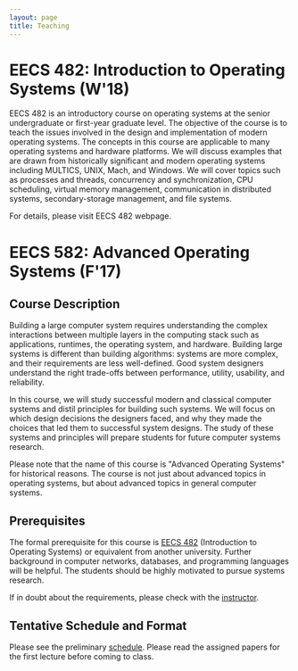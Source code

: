 ```yaml
---
layout: page
title: Teaching
---
```


# EECS 482: Introduction to Operating Systems (W'18)

EECS 482 is an introductory course on operating systems at the senior undergraduate or first-year graduate level. The objective of the course is to teach the issues involved in the design and implementation of modern operating systems. The concepts in this course are applicable to many operating systems and hardware platforms. We will discuss examples that are drawn from historically significant and modern operating systems including MULTICS, UNIX, Mach, and Windows. We will cover topics such as processes and threads, concurrency and synchronization, CPU scheduling, virtual memory management, communication in distributed systems, secondary-storage management, and file systems.

For details, please visit EECS 482 webpage.

# EECS 582: Advanced Operating Systems (F'17)

<!---
<p class="message">
<b>Preliminary schedule is <a href="https://docs.google.com/document/d/1ivyY0K5SXft3vrOkL1QTNoZJ7xTQMHC0Zp9hZpTFtpU/edit">online</a> </b>
</p>

<p class="message">
<b>Students asking about the course capacity:</b> Please enroll in the waiting list and show up to the first day of class where we'll discuss the course content in detail. This will help you understand if EECS 582 is suited for you. Note that the primary audience for this course is graduate students interested in systems research.
 </p>
-->

## Course Description

Building a large computer system requires understanding the complex interactions between multiple layers in the computing stack such as applications, runtimes, the operating system, and hardware. Building large systems is different than building algorithms: systems are more complex, and their requirements are less well-defined. Good system designers understand the right trade-offs between performance, utility, usability, and reliability. 

In this course, we will study successful modern and classical computer systems and distil principles for building such systems. We will focus on which design decisions the designers faced, and why they made the choices that led them to successful system designs. The study of these systems and principles will prepare students for future computer systems research. 

Please note that the name of this course is "Advanced Operating Systems" for historical reasons. The course is not just about advanced topics in operating systems, but about advanced topics in general computer systems.
  
## Prerequisites

The formal prerequisite for this course is [EECS 482](https://web.eecs.umich.edu/~pmchen/eecs482/) (Introduction to Operating Systems) or equivalent from another university. Further background in computer networks, databases, and programming languages will be helpful. The students should be highly motivated to pursue systems research.

 If in doubt about the requirements, please check with the <a href="mailto:barisk@umich.edu?Subject=[EECS 582]%20Question" target="_top">instructor</a>.

<!---## Format

Each week, students will be responsible for writing reviews for assigned paper readings.
  
We will conduct this course as a seminar course, where we read seminal papers about computer systems research. Everyone is expected to present a paper (~20 minutes), and lead a discussion of the designated papers. 
-->
  
## Tentative Schedule and Format

Please see the preliminary [schedule](https://docs.google.com/document/d/1ivyY0K5SXft3vrOkL1QTNoZJ7xTQMHC0Zp9hZpTFtpU/edit?usp=sharing).  Please read the assigned papers for the first lecture before coming to class.

  
<!---
During my PhD, I TAed for the following courses:

* [Programming II](http://isa.epfl.ch/imoniteur_ISAP/!itffichecours.htm?ww_i_matiere=1775702&ww_x_anneeacad=213638028&ww_i_section=945244&ww_i_niveau=6683111&ww_c_langue=en) (1<sup>st</sup> year undergraduate programming course), 2010
* [Software Engineering](http://sweng.epfl.ch/) (3<sup>rd</sup> year undergraduate software engineering course), 2011-2013
* [Principles of Computer Systems](http://pocs.epfl.ch/) (Graduate level systems course), 2014

Here are two lectures I gave on design patterns as part of the [Software Engineering](http://sweng.epfl.ch/) course at EPFL:

<a href="http://klewel.com/conferences/epfl-sweng-2011/index.php?talkID=20">Design patterns I</a>
<a href="http://klewel.com/conferences/epfl-sweng-2011/index.php?talkID=20"><img class="talkSnapshotImg" src="http://www.klewel.com/conferences/epfl-sweng-2011/21/snapshot.jpg" border="0">
</a>

<a href="http://klewel.com/conferences/epfl-sweng-2011/index.php?talkID=21">Design patterns II</a>
<a href="http://klewel.com/conferences/epfl-sweng-2011/index.php?talkID=21">
<img class="talkSnapshotImg" src="http://www.klewel.com/conferences/epfl-sweng-2011/22/snapshot.jpg" border="0"></a>
-->